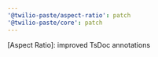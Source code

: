 ```yaml
---
'@twilio-paste/aspect-ratio': patch
'@twilio-paste/core': patch
---
```


[Aspect Ratio]: improved TsDoc annotations
